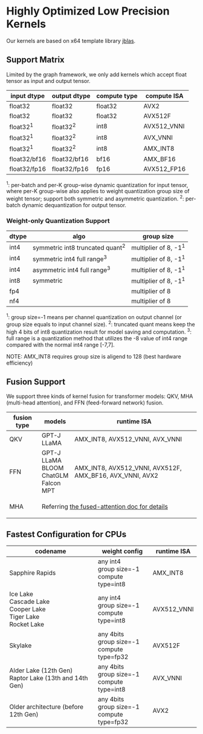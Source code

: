 # Highly Optimized Low Precision Kernels
Our kernels are based on x64 template library [jblas](../../../library/jblas).
## Support Matrix
Limited by the graph framework, we only add kernels which accept float tensor as input and output tensor.

input dtype | output dtype | compute type | compute ISA
--- |---|---|---
float32 | float32 | float32 | AVX2
float32 | float32 | float32 | AVX512F
float32<sup>1</sup> | float32<sup>2</sup> | int8 | AVX512_VNNI
float32<sup>1</sup> | float32<sup>2</sup> | int8 | AVX_VNNI
float32<sup>1</sup> | float32<sup>2</sup> | int8 | AMX_INT8
float32/bf16 | float32/bf16 | bf16 | AMX_BF16
float32/fp16 | float32/fp16 | fp16 | AVX512_FP16

<sup>1</sup>: per-batch and per-K group-wise dynamic quantization for input tensor, where per-K group-wise also applies to weight quantization
group size of weight tensor; support both symmetric and asymmetric quantization.
<sup>2</sup>: per-batch dynamic dequantization for output tensor.

### Weight-only Quantization Support
dtype | algo | group size
--- | --- | ---
int4 | symmetric int8 truncated quant<sup>2</sup> | multiplier of 8, -1<sup>1</sup>
int4 | symmetric int4 full range<sup>3</sup> | multiplier of 8, -1<sup>1</sup>
int4 | asymmetric int4 full range<sup>3</sup> | multiplier of 8, -1<sup>1</sup>
int8 | symmetric | multiplier of 8, -1<sup>1</sup>
fp4 | | multiplier of 8
nf4 | | multiplier of 8

<sup>1</sup>: group size=-1 means per channel quantization on output channel (or group size equals to input channel size).
<sup>2</sup>: truncated quant means keep the high 4 bits of int8 quantization result for model saving and computation.
<sup>3</sup>: full range is a quantization method that utilizes the -8 value of int4 range compared with the normal int4 range [-7,7].

NOTE: AMX_INT8 requires group size is aligend to 128 (best hardware efficiency)

## Fusion Support
We support three kinds of kernel fusion for transformer models: QKV, MHA (multi-head attention), and FFN (feed-forward network) fusion.

<table>
    <thead>
        <tr>
            <th>fusion type</th>
            <th>models</th>
            <th>runtime ISA</th>
        </tr>
    </thead>
    <tbody>
        <tr>
            <td>QKV</td>
            <td >GPT-J<br>LLaMA</td>
            <td>AMX_INT8, AVX512_VNNI, AVX_VNNI</td>
        </tr>
        <tr>
            <td>FFN</td>
            <td>GPT-J<br>LLaMA<br>BLOOM<br>ChatGLM<br>Falcon<br>MPT</td>
            <td>AMX_INT8, AVX512_VNNI, AVX512F, AMX_BF16, AVX_VNNI, AVX2</td>
        </tr>
        <tr>
            <td>MHA</td>
            <td colspan=2>

Referring [the fused-attention doc for details](../docs/fused_attention.md#supported-models)
</td>
        </tr>
    </tbody>
</table>

## Fastest Configuration for CPUs
codename | weight config | runtime ISA
---|---|---
Sapphire Rapids | any int4<br>group size=-1<br>compute type=int8 | AMX_INT8
Ice Lake<br>Cascade Lake<br>Cooper Lake<br>Tiger Lake<br>Rocket Lake | any int4<br>group size=-1<br>compute type=int8 | AVX512_VNNI
Skylake |  any 4bits<br>group size=-1<br>compute type=fp32 | AVX512F
Alder Lake (12th Gen)<br>Raptor Lake (13th and 14th Gen)|any 4bits<br>group size=-1<br>compute type=int8 | AVX_VNNI
Older architecture (before 12th Gen)|  any 4bits<br>group size=-1<br>compute type=fp32 | AVX2

